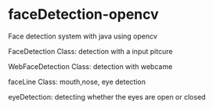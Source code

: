 # faceDetection-opencv
Face detection system with java using opencv 

FaceDetection Class: detection with a input pitcure

WebFaceDetection Class: detection with webcame

faceLine Class: mouth,nose, eye detection

eyeDetection: detecting whether the eyes are open or closed
